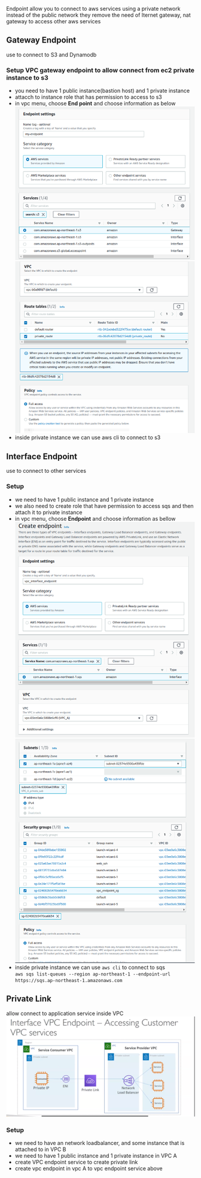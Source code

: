Endpoint allow you to connect to aws services using a private network instead of the public network
they remove the need of Iternet gateway, nat gateway to access other aws services
## Gateway Endpoint
use to connect to S3 and Dynamodb
### Setup VPC gateway endpoint to allow connect from ec2 private instance to s3
  - you need to have 1 public instance(bastion host) and 1 private instance
  - attacch to instance role  that has permission to access to s3
  - in vpc menu, choose **End point** and choose information as below
   ![image](./images/endpoint_1.png)
   ![image](./images/endpoint_2.png)
  - inside private instance we can use aws cli to connect to s3 
## Interface Endpoint
use to connect to other services
### Setup
  - we need to have 1 public instance and 1 private instance
  - we also need to create role that have permission to access sqs and then attach it to private instance
  - in vpc menu, choose **Endpoint** and choose information as bellow
    ![image1](./images/vpc_interface_1.png)
    ![image1](./images/vpc_interface_2.png)
  - inside private instance we can use `aws cli` to connect to sqs  
       `aws sqs list-queues --region ap-northeast-1 --endpoint-url https://sqs.ap-northeast-1.amazonaws.com`
## Private Link
allow connect to application service inside VPC
![private Link](./images/private_link.png)
### Setup
  - we need to have an network loadbalancer, and some instance that is attached to in VPC B
  - we need to have 1 public instance and 1 private instance in VPC A
  - create VPC endpoint service to create private link
  - create vpc endpoint  in vpc A to vpc endpoint service above

